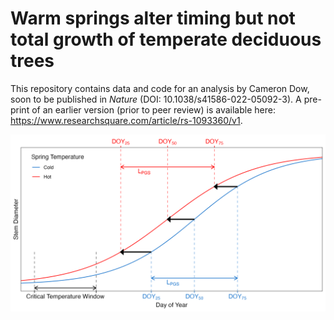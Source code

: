 # Warm springs alter timing but not total growth of temperate deciduous trees

This repository contains data and code for an analysis by Cameron Dow, soon to be published in *Nature* (DOI: 10.1038/s41586-022-05092-3). A pre-print of an earlier version (prior to peer review) is available here: https://www.researchsquare.com/article/rs-1093360/v1. 

![](doc/manuscript/tables_figures/schematic_summary.png)


